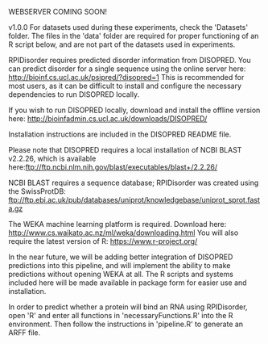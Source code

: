 WEBSERVER COMING SOON!


v1.0.0
For datasets used during these experiments, check the 'Datasets' folder.
The files in the 'data' folder are required for proper functioning of an R script below, 
and are not part of the datasets used in experiments.

RPIDisorder requires predicted disorder information from DISOPRED. You can predict disorder
for a single sequence using the online server here: http://bioinf.cs.ucl.ac.uk/psipred/?disopred=1
This is recommended for most users, as it can be difficult to install and configure the 
necessary dependencies to run DISOPRED locally.


If you wish to run DISOPRED locally, download and install the offline version here:
http://bioinfadmin.cs.ucl.ac.uk/downloads/DISOPRED/

Installation instructions are included in the DISOPRED README file.

Please note that DISOPRED requires a local installation of NCBI BLAST v2.2.26, which is available here:ftp://ftp.ncbi.nlm.nih.gov/blast/executables/blast+/2.2.26/

NCBI BLAST requires a sequence database; RPIDisorder was created using the SwissProtDB:
ftp://ftp.ebi.ac.uk/pub/databases/uniprot/knowledgebase/uniprot_sprot.fasta.gz



The WEKA machine learning platform is required. Download here: http://www.cs.waikato.ac.nz/ml/weka/downloading.html
You will also require the latest version of R: https://www.r-project.org/

In the near future, we will be adding better integration of DISOPRED predictions into this pipeline, 
and will implement the ability to make predictions without opening WEKA at all.
The R scripts and systems included here will be made available in package form for easier use and installation.

In order to predict whether a protein will bind an RNA using RPIDisorder, open 'R' and enter
all functions in 'necessaryFunctions.R' into the R environment.
Then follow the instructions in 'pipeline.R' to generate an ARFF file.

